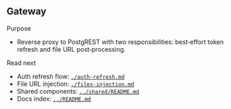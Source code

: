 ## Gateway

Purpose

- Reverse proxy to PostgREST with two responsibilities: best‑effort token refresh and file URL post‑processing.

Read next

- Auth refresh flow: [`./auth-refresh.md`](./auth-refresh.md)
- File URL injection: [`./files-injection.md`](./files-injection.md)
- Shared components: [`../shared/README.md`](../shared/README.md)
- Docs index: [`../README.md`](../README.md)
